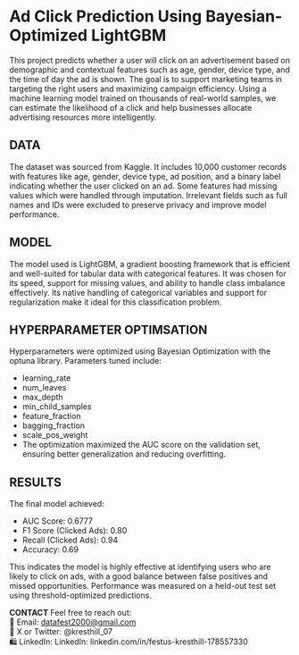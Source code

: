 # Ad Click Prediction Using Bayesian-Optimized LightGBM

This project predicts whether a user will click on an advertisement based on demographic and contextual features such as age, gender, device type, and the time of day the ad is shown. The goal is to support marketing teams in targeting the right users and maximizing campaign efficiency. Using a machine learning model trained on thousands of real-world samples, we can estimate the likelihood of a click and help businesses allocate advertising resources more intelligently.

## DATA
The dataset was sourced from Kaggle. It includes 10,000 customer records with features like age, gender, device type, ad position, and a binary label indicating whether the user clicked on an ad. Some features had missing values which were handled through imputation. Irrelevant fields such as full names and IDs were excluded to preserve privacy and improve model performance.

## MODEL
The model used is LightGBM, a gradient boosting framework that is efficient and well-suited for tabular data with categorical features. It was chosen for its speed, support for missing values, and ability to handle class imbalance effectively. Its native handling of categorical variables and support for regularization make it ideal for this classification problem. 

## HYPERPARAMETER OPTIMSATION
Hyperparameters were optimized using Bayesian Optimization with the optuna library. Parameters tuned include:
- learning_rate
- num_leaves
- max_depth
- min_child_samples
- feature_fraction
- bagging_fraction
- scale_pos_weight
- The optimization maximized the AUC score on the validation set, ensuring better generalization and reducing overfitting.
  
## RESULTS
The final model achieved:
- AUC Score: 0.6777
- F1 Score (Clicked Ads): 0.80
- Recall (Clicked Ads): 0.94
- Accuracy: 0.69
  
This indicates the model is highly effective at identifying users who are likely to click on ads, with a good balance between false positives and missed opportunities. Performance was measured on a held-out test set using threshold-optimized predictions.

**CONTACT**
Feel free to reach out:  
 📨 Email: datafest2000@gmail.com  
 🐤 X or Twitter: @kresthill_07  
 🛍️ LinkedIn: LinkedIn: linkedin.com/in/festus-kresthill-178557330  



